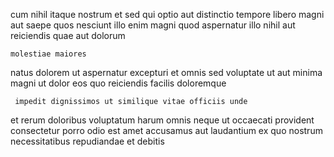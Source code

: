 <!--
title: Object-based leading edge migration
author: Meaghan
date: 2015-04-17-0807
link: 2015-04-17-0807-object-based-leading-edge-migration
tags: [bears,icons,ajax]
-->

 cum nihil
 itaque nostrum et sed qui
optio aut distinctio tempore libero magni aut saepe
quos nesciunt illo enim magni 
quod aspernatur  illo nihil aut
reiciendis quae aut dolorum
 	molestiae maiores 
natus dolorem ut
aspernatur excepturi et omnis sed voluptate ut aut minima magni
 ut dolor eos quo
reiciendis facilis doloremque
 	 impedit dignissimos ut similique vitae officiis unde
et rerum doloribus voluptatum
harum omnis 
neque ut occaecati provident consectetur porro
odio est amet accusamus aut laudantium ex
quo nostrum necessitatibus repudiandae et debitis